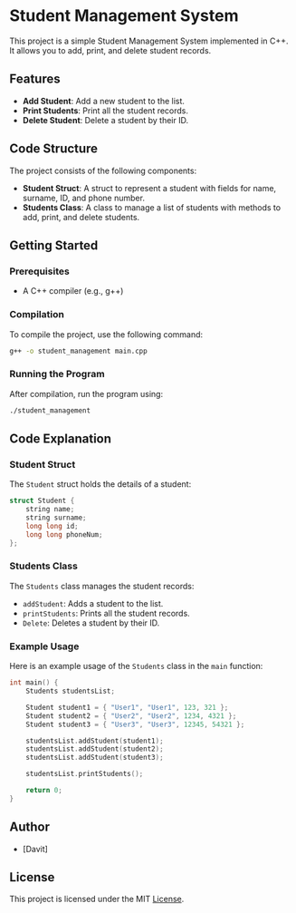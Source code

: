 # Student Management System

This project is a simple Student Management System implemented in C++. It allows you to add, print, and delete student records.

## Features

- **Add Student**: Add a new student to the list.
- **Print Students**: Print all the student records.
- **Delete Student**: Delete a student by their ID.

## Code Structure

The project consists of the following components:

- **Student Struct**: A struct to represent a student with fields for name, surname, ID, and phone number.
- **Students Class**: A class to manage a list of students with methods to add, print, and delete students.

## Getting Started

### Prerequisites

- A C++ compiler (e.g., g++)

### Compilation

To compile the project, use the following command:

```sh
g++ -o student_management main.cpp
```

### Running the Program

After compilation, run the program using:

```sh
./student_management
```

## Code Explanation

### Student Struct

The `Student` struct holds the details of a student:

```cpp
struct Student {
    string name;
    string surname;
    long long id;
    long long phoneNum;
};
```

### Students Class

The `Students` class manages the student records:

- `addStudent`: Adds a student to the list.
- `printStudents`: Prints all the student records.
- `Delete`: Deletes a student by their ID.

### Example Usage

Here is an example usage of the `Students` class in the `main` function:

```cpp
int main() {
    Students studentsList;

    Student student1 = { "User1", "User1", 123, 321 };
    Student student2 = { "User2", "User2", 1234, 4321 };
    Student student3 = { "User3", "User3", 12345, 54321 };

    studentsList.addStudent(student1);
    studentsList.addStudent(student2);
    studentsList.addStudent(student3);

    studentsList.printStudents();

    return 0;
}
```

## Author

- [Davit]

## License

This project is licensed under the MIT [License](LICENSE).
